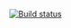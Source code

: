 [![Build status](https://ci.appveyor.com/api/projects/status/fy1e0m6eqqas8xe3?svg=true)](https://ci.appveyor.com/project/ian25gts/test-mode)

